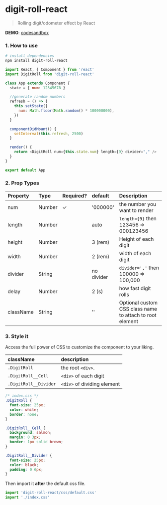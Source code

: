 # digit-roll-react

> Rolling digit/odometer effect by React

**DEMO**: [codesandbox](https://codesandbox.io/s/x3qv0o9q4p)

### 1. How to use

```bash
# install dependencies
npm install digit-roll-react
```

```js
import React, { Component } from 'react'
import DigitRoll from 'digit-roll-react'

class App extends Component {
  state = { num: 12345678 }

  //generate random numbers
  refresh = () => {
    this.setState({
      num: Math.floor(Math.random() * 100000000),
    })
  }

  componentDidMount() {
    setInterval(this.refresh, 2500)
  }

  render() {
    return <DigitRoll num={this.state.num} length={9} divider="," />
  }
}

export default App
```

### 2. Prop Types

| Property  | Type   | Required? | default    | Description                                              |
| :-------- | :----- | :-------- | :--------- | :------------------------------------------------------- |
| num       | Number | ✓         | '000000'   | the number you want to render                            |
| length    | Number |           | auto       | `length={9}` then 123456 => 000123456                    |
| height    | Number |           | 3 (rem)    | Height of each digit                                     |
| width     | Number |           | 2 (rem)    | width of each digit                                      |
| divider   | String |           | no divider | `divider=','` then 100000 => 100,000                     |
| delay     | Number |           | 2 (s)      | how fast digit rolls                                     |
| className | String |           | ''         | Optional custom CSS class name to attach to root element |

### 3. Style it

Access the full power of CSS to customize the component to your liking.

| className             | description                 |
| :-------------------- | :-------------------------- |
| `.DigitRoll`          | the root `<div>`.           |
| `.DigitRoll__Cell`    | `<div>` of each digit       |
| `.DigitRoll__Divider` | `<div>` of dividing element |

```css
/* index.css */
.DigitRoll {
  font-size: 25px;
  color: white;
  border: none;
}

.DigitRoll__Cell {
  background: salmon;
  margin: 0 3px;
  border: 1px solid brown;
}

.DigitRoll__Divider {
  font-size: 25px;
  color: black;
  padding: 0 6px;
}
```

Then import it **after** the default css file.

```js
import 'digit-roll-react/css/default.css'
import './index.css'
```
